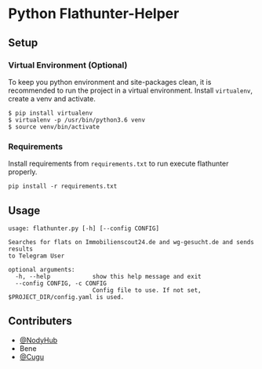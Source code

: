 # Python Flathunter-Helper

## Setup

### Virtual Environment (Optional)
To keep you python environment and site-packages clean, it is recommended
to run the project in a virtual environment. Install ```virtualenv```,
create a venv and activate.
```
$ pip install virtualenv
$ virtualenv -p /usr/bin/python3.6 venv
$ source venv/bin/activate
```


### Requirements
Install requirements from ```requirements.txt``` to run execute flathunter properly.
```
pip install -r requirements.txt
```

## Usage
```
usage: flathunter.py [-h] [--config CONFIG]

Searches for flats on Immobilienscout24.de and wg-gesucht.de and sends results
to Telegram User

optional arguments:
  -h, --help            show this help message and exit
  --config CONFIG, -c CONFIG
                        Config file to use. If not set, $PROJECT_DIR/config.yaml is used.
```

## Contributers
- [@NodyHub](https://github.com/NodyHub)
- Bene
- [@Cugu](https://github.com/Cugu)